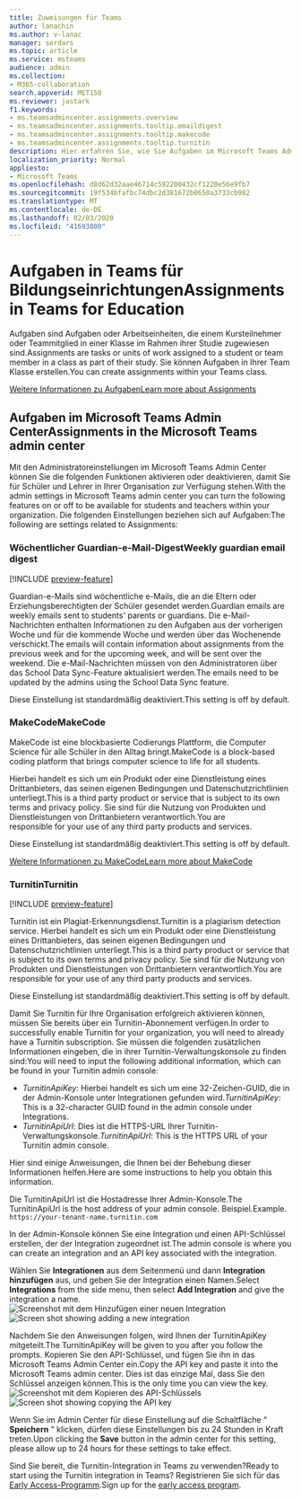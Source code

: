 ```yaml
---
title: Zuweisungen für Teams
author: lanachin
ms.author: v-lanac
manager: serdars
ms.topic: article
ms.service: msteams
audience: admin
ms.collection:
- M365-collaboration
search.appverid: MET150
ms.reviewer: jastark
f1.keywords:
- ms.teamsadmincenter.assignments.overview
- ms.teamsadmincenter.assignments.tooltip.emaildigest
- ms.teamsadmincenter.assignments.tooltip.makecode
- ms.teamsadmincenter.assignments.tooltip.turnitin
description: Hier erfahren Sie, wie Sie Aufgaben im Microsoft Teams Admin Center in Teams für Bildung verwalten.
localization_priority: Normal
appliesto:
- Microsoft Teams
ms.openlocfilehash: d8d62d32aae46714c592200432cf1220e56e9fb7
ms.sourcegitcommit: 19f534bfafbc74dbc2d381672b0650a3733cb982
ms.translationtype: MT
ms.contentlocale: de-DE
ms.lasthandoff: 02/03/2020
ms.locfileid: "41693800"
---
```

# <a name="assignments-in-teams-for-education"></a><span data-ttu-id="8243f-103">Aufgaben in Teams für Bildungseinrichtungen</span><span class="sxs-lookup"><span data-stu-id="8243f-103">Assignments in Teams for Education</span></span>

<span data-ttu-id="8243f-104">Aufgaben sind Aufgaben oder Arbeitseinheiten, die einem Kursteilnehmer oder Teammitglied in einer Klasse im Rahmen ihrer Studie zugewiesen sind.</span><span class="sxs-lookup"><span data-stu-id="8243f-104">Assignments are tasks or units of work assigned to a student or team member in a class as part of their study.</span></span> <span data-ttu-id="8243f-105">Sie können Aufgaben in Ihrer Team Klasse erstellen.</span><span class="sxs-lookup"><span data-stu-id="8243f-105">You can create assignments within your Teams class.</span></span>

[<span data-ttu-id="8243f-106">Weitere Informationen zu Aufgaben</span><span class="sxs-lookup"><span data-stu-id="8243f-106">Learn more about Assignments</span></span>](https://support.office.com/article/microsoft-teams-5aa4431a-8a3c-4aa5-87a6-b6401abea114?ui=en-US&rs=en-IE&ad=IE#ID0EAABAAA=Assignments)

## <a name="assignments-in-the-microsoft-teams-admin-center"></a><span data-ttu-id="8243f-107">Aufgaben im Microsoft Teams Admin Center</span><span class="sxs-lookup"><span data-stu-id="8243f-107">Assignments in the Microsoft Teams admin center</span></span>

<span data-ttu-id="8243f-108">Mit den Administratoreinstellungen im Microsoft Teams Admin Center können Sie die folgenden Funktionen aktivieren oder deaktivieren, damit Sie für Schüler und Lehrer in Ihrer Organisation zur Verfügung stehen.</span><span class="sxs-lookup"><span data-stu-id="8243f-108">With the admin settings in Microsoft Teams admin center you can turn the following features on or off to be available for students and teachers within your organization.</span></span> <span data-ttu-id="8243f-109">Die folgenden Einstellungen beziehen sich auf Aufgaben:</span><span class="sxs-lookup"><span data-stu-id="8243f-109">The following are settings related to Assignments:</span></span>

<span data-ttu-id="8243f-110"><a name="#bkemaildigest"> </a></span><span class="sxs-lookup"><span data-stu-id="8243f-110"><a name="#bkemaildigest"> </a></span></span>
### <a name="weekly-guardian-email-digest"></a><span data-ttu-id="8243f-111">Wöchentlicher Guardian-e-Mail-Digest</span><span class="sxs-lookup"><span data-stu-id="8243f-111">Weekly guardian email digest</span></span>
[!INCLUDE [preview-feature](../includes/preview-feature.md)]

<span data-ttu-id="8243f-112">Guardian-e-Mails sind wöchentliche e-Mails, die an die Eltern oder Erziehungsberechtigten der Schüler gesendet werden.</span><span class="sxs-lookup"><span data-stu-id="8243f-112">Guardian emails are weekly emails sent to students' parents or guardians.</span></span> <span data-ttu-id="8243f-113">Die e-Mail-Nachrichten enthalten Informationen zu den Aufgaben aus der vorherigen Woche und für die kommende Woche und werden über das Wochenende verschickt.</span><span class="sxs-lookup"><span data-stu-id="8243f-113">The emails will contain information about assignments from the previous week and for the upcoming week, and will be sent over the weekend.</span></span> <span data-ttu-id="8243f-114">Die e-Mail-Nachrichten müssen von den Administratoren über das School Data Sync-Feature aktualisiert werden.</span><span class="sxs-lookup"><span data-stu-id="8243f-114">The emails need to be updated by the admins using the School Data Sync feature.</span></span>

<span data-ttu-id="8243f-115">Diese Einstellung ist standardmäßig deaktiviert.</span><span class="sxs-lookup"><span data-stu-id="8243f-115">This setting is off by default.</span></span>

<span data-ttu-id="8243f-116"><a name="bkmakecode"> </a></span><span class="sxs-lookup"><span data-stu-id="8243f-116"><a name="bkmakecode"> </a></span></span>
### <a name="makecode"></a><span data-ttu-id="8243f-117">MakeCode</span><span class="sxs-lookup"><span data-stu-id="8243f-117">MakeCode</span></span>
<span data-ttu-id="8243f-118">MakeCode ist eine blockbasierte Codierungs Plattform, die Computer Science für alle Schüler in den Alltag bringt.</span><span class="sxs-lookup"><span data-stu-id="8243f-118">MakeCode is a block-based coding platform that brings computer science to life for all students.</span></span> 

<span data-ttu-id="8243f-119">Hierbei handelt es sich um ein Produkt oder eine Dienstleistung eines Drittanbieters, das seinen eigenen Bedingungen und Datenschutzrichtlinien unterliegt.</span><span class="sxs-lookup"><span data-stu-id="8243f-119">This is a third party product or service that is subject to its own terms and privacy policy.</span></span> <span data-ttu-id="8243f-120">Sie sind für die Nutzung von Produkten und Dienstleistungen von Drittanbietern verantwortlich.</span><span class="sxs-lookup"><span data-stu-id="8243f-120">You are responsible for your use of any third party products and services.</span></span>

<span data-ttu-id="8243f-121">Diese Einstellung ist standardmäßig deaktiviert.</span><span class="sxs-lookup"><span data-stu-id="8243f-121">This setting is off by default.</span></span>

[<span data-ttu-id="8243f-122">Weitere Informationen zu MakeCode</span><span class="sxs-lookup"><span data-stu-id="8243f-122">Learn more about MakeCode</span></span>](https://www.microsoft.com/makecode)

<span data-ttu-id="8243f-123"><a name="#turnitin"> </a></span><span class="sxs-lookup"><span data-stu-id="8243f-123"><a name="#turnitin"> </a></span></span>
### <a name="turnitin"></a><span data-ttu-id="8243f-124">Turnitin</span><span class="sxs-lookup"><span data-stu-id="8243f-124">Turnitin</span></span>
[!INCLUDE [preview-feature](../includes/preview-feature.md)]

<span data-ttu-id="8243f-125">Turnitin ist ein Plagiat-Erkennungsdienst.</span><span class="sxs-lookup"><span data-stu-id="8243f-125">Turnitin is a plagiarism detection service.</span></span> <span data-ttu-id="8243f-126">Hierbei handelt es sich um ein Produkt oder eine Dienstleistung eines Drittanbieters, das seinen eigenen Bedingungen und Datenschutzrichtlinien unterliegt.</span><span class="sxs-lookup"><span data-stu-id="8243f-126">This is a third party product or service that is subject to its own terms and privacy policy.</span></span> <span data-ttu-id="8243f-127">Sie sind für die Nutzung von Produkten und Dienstleistungen von Drittanbietern verantwortlich.</span><span class="sxs-lookup"><span data-stu-id="8243f-127">You are responsible for your use of any third party products and services.</span></span>

<span data-ttu-id="8243f-128">Diese Einstellung ist standardmäßig deaktiviert.</span><span class="sxs-lookup"><span data-stu-id="8243f-128">This setting is off by default.</span></span>

<span data-ttu-id="8243f-129">Damit Sie Turnitin für Ihre Organisation erfolgreich aktivieren können, müssen Sie bereits über ein Turnitin-Abonnement verfügen.</span><span class="sxs-lookup"><span data-stu-id="8243f-129">In order to successfully enable Turnitin for your organization, you will need to already have a Turnitin subscription.</span></span> <span data-ttu-id="8243f-130">Sie müssen die folgenden zusätzlichen Informationen eingeben, die in ihrer Turnitin-Verwaltungskonsole zu finden sind:</span><span class="sxs-lookup"><span data-stu-id="8243f-130">You will need to input the following additional information, which can be found in your Turnitin admin console:</span></span>

  * <span data-ttu-id="8243f-131">_TurnitinApiKey_: Hierbei handelt es sich um eine 32-Zeichen-GUID, die in der Admin-Konsole unter Integrationen gefunden wird.</span><span class="sxs-lookup"><span data-stu-id="8243f-131">_TurnitinApiKey_: This is a 32-character GUID found in the admin console under Integrations.</span></span>
  * <span data-ttu-id="8243f-132">_TurnitinApiUrl_: Dies ist die HTTPS-URL Ihrer Turnitin-Verwaltungskonsole.</span><span class="sxs-lookup"><span data-stu-id="8243f-132">_TurnitinApiUrl_: This is the HTTPS URL of your Turnitin admin console.</span></span>

<span data-ttu-id="8243f-133">Hier sind einige Anweisungen, die Ihnen bei der Behebung dieser Informationen helfen.</span><span class="sxs-lookup"><span data-stu-id="8243f-133">Here are some instructions to help you obtain this information.</span></span>

<span data-ttu-id="8243f-134">Die TurnitinApiUrl ist die Hostadresse Ihrer Admin-Konsole.</span><span class="sxs-lookup"><span data-stu-id="8243f-134">The TurnitinApiUrl is the host address of your admin console.</span></span>
<span data-ttu-id="8243f-135">Beispiel.</span><span class="sxs-lookup"><span data-stu-id="8243f-135">Example.</span></span> `https://your-tenant-name.turnitin.com`

<span data-ttu-id="8243f-136">In der Admin-Konsole können Sie eine Integration und einen API-Schlüssel erstellen, der der Integration zugeordnet ist.</span><span class="sxs-lookup"><span data-stu-id="8243f-136">The admin console is where you can create an integration and an API key associated with the integration.</span></span>

<span data-ttu-id="8243f-137">Wählen Sie **Integrationen** aus dem Seitenmenü und dann **Integration hinzufügen** aus, und geben Sie der Integration einen Namen.</span><span class="sxs-lookup"><span data-stu-id="8243f-137">Select **Integrations** from the side menu, then select **Add Integration** and give the integration a name.</span></span>
<span data-ttu-id="8243f-138">![Screenshot mit dem Hinzufügen einer neuen Integration](./educationImages/Assignments_mopo_turnitin2.png)</span><span class="sxs-lookup"><span data-stu-id="8243f-138">![Screen shot showing adding a new integration](./educationImages/Assignments_mopo_turnitin2.png)</span></span>

<span data-ttu-id="8243f-139">Nachdem Sie den Anweisungen folgen, wird Ihnen der TurnitinApiKey mitgeteilt.</span><span class="sxs-lookup"><span data-stu-id="8243f-139">The TurnitinApiKey will be given to you after you follow the prompts.</span></span> <span data-ttu-id="8243f-140">Kopieren Sie den API-Schlüssel, und fügen Sie ihn in das Microsoft Teams Admin Center ein.</span><span class="sxs-lookup"><span data-stu-id="8243f-140">Copy the API key and paste it into the Microsoft Teams admin center.</span></span>  <span data-ttu-id="8243f-141">Dies ist das einzige Mal, dass Sie den Schlüssel anzeigen können.</span><span class="sxs-lookup"><span data-stu-id="8243f-141">This is the only time you can view the key.</span></span>
<span data-ttu-id="8243f-142">![Screenshot mit dem Kopieren des API-Schlüssels](./educationImages/Assignments_mopo_turnitin3.png)</span><span class="sxs-lookup"><span data-stu-id="8243f-142">![Screen shot showing copying the API key](./educationImages/Assignments_mopo_turnitin3.png)</span></span>

<span data-ttu-id="8243f-143">Wenn Sie im Admin Center für diese Einstellung auf die Schaltfläche " **Speichern** " klicken, dürfen diese Einstellungen bis zu 24 Stunden in Kraft treten.</span><span class="sxs-lookup"><span data-stu-id="8243f-143">Upon clicking the **Save** button in the admin center for this setting, please allow up to 24 hours for these settings to take effect.</span></span>

<span data-ttu-id="8243f-144">Sind Sie bereit, die Turnitin-Integration in Teams zu verwenden?</span><span class="sxs-lookup"><span data-stu-id="8243f-144">Ready to start using the Turnitin integration in Teams?</span></span> <span data-ttu-id="8243f-145">Registrieren Sie sich für das [Early Access-Programm](https://www.turnitin.com/products/feedback-studio/microsoft-teams-integration).</span><span class="sxs-lookup"><span data-stu-id="8243f-145">Sign up for the [early access program](https://www.turnitin.com/products/feedback-studio/microsoft-teams-integration).</span></span>
